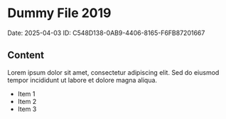 # Dummy File 2019

Date: 2025-04-03
ID: C548D138-0AB9-4406-8165-F6FB87201667

## Content

Lorem ipsum dolor sit amet, consectetur adipiscing elit.
Sed do eiusmod tempor incididunt ut labore et dolore magna aliqua.

* Item 1
* Item 2
* Item 3
